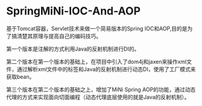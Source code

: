 # SpringMiNi-IOC-And-AOP
基于Tomcat容器，Servlet技术来做一个简易版本的Spring IOC和AOP,目的是为了搞清楚其原理与提高自己的编码技巧。

第一个版本是注解的方式利用Java的反射机制进行DI的。

第二个版本在第一个版本的基础上，在项目中引入了dom4j和jaxen来操作xml文件，通过解析xml文件中的标签和Java的反射机制进行动态DI，使用了工厂模式来获取bean。

第三个版本在第二个版本的基础之上，增加了MiNi Spring AOP的功能，通过动态代理的方式来实现面向切面编程（动态代理底层使用的就是Java的反射机制）。
